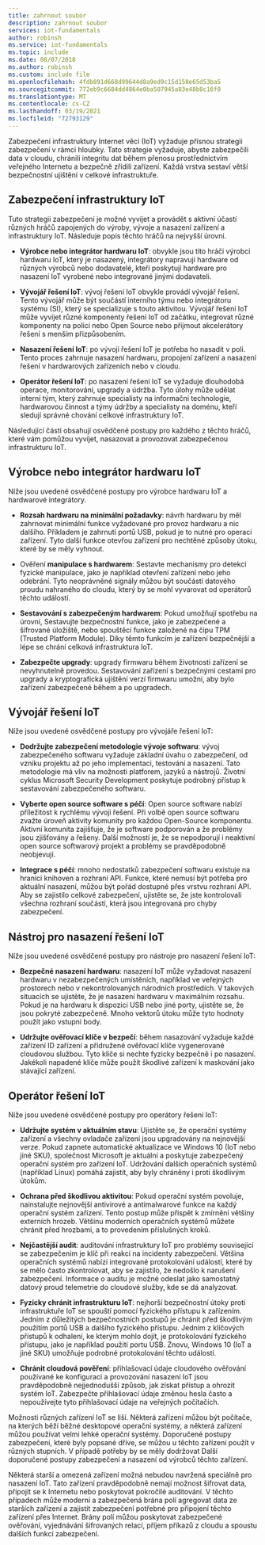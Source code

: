 ```yaml
---
title: zahrnout soubor
description: zahrnout soubor
services: iot-fundamentals
author: robinsh
ms.service: iot-fundamentals
ms.topic: include
ms.date: 08/07/2018
ms.author: robinsh
ms.custom: include file
ms.openlocfilehash: 4fdb891d668d99644d8a9ed9c15d158e65d53ba5
ms.sourcegitcommit: 772eb9c6684dd4864e0ba507945a83e48b8c16f0
ms.translationtype: MT
ms.contentlocale: cs-CZ
ms.lasthandoff: 03/19/2021
ms.locfileid: "72793129"
---
```

Zabezpečení infrastruktury Internet věcí (IoT) vyžaduje přísnou strategii zabezpečení v rámci hloubky. Tato strategie vyžaduje, abyste zabezpečili data v cloudu, chránili integritu dat během přenosu prostřednictvím veřejného Internetu a bezpečně zřídili zařízení. Každá vrstva sestaví větší bezpečnostní ujištění v celkové infrastruktuře.

## <a name="secure-an-iot-infrastructure"></a>Zabezpečení infrastruktury IoT

Tuto strategii zabezpečení je možné vyvíjet a provádět s aktivní účastí různých hráčů zapojených do výroby, vývoje a nasazení zařízení a infrastruktury IoT. Následuje popis těchto hráčů na nejvyšší úrovni.

* **Výrobce nebo integrátor hardwaru IoT**: obvykle jsou tito hráči výrobci hardwaru IoT, který je nasazený, integrátory napravují hardware od různých výrobců nebo dodavatelé, kteří poskytují hardware pro nasazení IoT vyrobené nebo integrované jinými dodavateli.

* **Vývojář řešení IoT**: vývoj řešení IoT obvykle provádí vývojář řešení. Tento vývojář může být součástí interního týmu nebo integrátoru systému (SI), který se specializuje s touto aktivitou. Vývojář řešení IoT může vyvíjet různé komponenty řešení IoT od začátku, integrovat různé komponenty na polici nebo Open Source nebo přijmout akcelerátory řešení s menším přizpůsobením.

* **Nasazení řešení IoT**: po vývoji řešení IoT je potřeba ho nasadit v poli. Tento proces zahrnuje nasazení hardwaru, propojení zařízení a nasazení řešení v hardwarových zařízeních nebo v cloudu.

* **Operátor řešení IoT**: po nasazení řešení IoT se vyžaduje dlouhodobá operace, monitorování, upgrady a údržba. Tyto úlohy může udělat interní tým, který zahrnuje specialisty na informační technologie, hardwarovou činnost a týmy údržby a specialisty na doménu, kteří sledují správné chování celkové infrastruktury IoT.

Následující části obsahují osvědčené postupy pro každého z těchto hráčů, které vám pomůžou vyvíjet, nasazovat a provozovat zabezpečenou infrastrukturu IoT.

## <a name="iot-hardware-manufacturerintegrator"></a>Výrobce nebo integrátor hardwaru IoT

Níže jsou uvedené osvědčené postupy pro výrobce hardwaru IoT a hardwarové integrátory.

* **Rozsah hardwaru na minimální požadavky**: návrh hardwaru by měl zahrnovat minimální funkce vyžadované pro provoz hardwaru a nic dalšího. Příkladem je zahrnutí portů USB, pokud je to nutné pro operaci zařízení. Tyto další funkce otevřou zařízení pro nechtěné způsoby útoku, které by se měly vyhnout.

* Ověření **manipulace s hardwarem**: Sestavte mechanismy pro detekci fyzické manipulace, jako je například otevření zařízení nebo jeho odebrání. Tyto neoprávněné signály můžou být součástí datového proudu nahraného do cloudu, který by se mohl vyvarovat od operátorů těchto událostí.

* **Sestavování s zabezpečeným hardwarem**: Pokud umožňují spotřebu na úrovni, Sestavujte bezpečnostní funkce, jako je zabezpečené a šifrované úložiště, nebo spouštěcí funkce založené na čipu TPM (Trusted Platform Module). Díky těmto funkcím je zařízení bezpečnější a lépe se chrání celková infrastruktura IoT.

* **Zabezpečte upgrady**: upgrady firmwaru během životnosti zařízení se nevyhnutelně provedou. Sestavování zařízení s bezpečnými cestami pro upgrady a kryptografická ujištění verzí firmwaru umožní, aby bylo zařízení zabezpečené během a po upgradech.

## <a name="iot-solution-developer"></a>Vývojář řešení IoT

Níže jsou uvedené osvědčené postupy pro vývojáře řešení IoT:

* **Dodržujte zabezpečení metodologie vývoje softwaru**: vývoj zabezpečeného softwaru vyžaduje základní úvahu o zabezpečení, od vzniku projektu až po jeho implementaci, testování a nasazení. Tato metodologie má vliv na možnosti platforem, jazyků a nástrojů. Životní cyklus Microsoft Security Development poskytuje podrobný přístup k sestavování zabezpečeného softwaru.

* **Vyberte open source software s péčí**: Open source software nabízí příležitost k rychlému vývoji řešení. Při volbě open source softwaru zvažte úroveň aktivity komunity pro každou Open-Source komponentu. Aktivní komunita zajišťuje, že je software podporován a že problémy jsou zjišťovány a řešeny. Další možností je, že se nepodporují i neaktivní open source softwarový projekt a problémy se pravděpodobně neobjevují.

* **Integrace s péčí**: mnoho nedostatků zabezpečení softwaru existuje na hranici knihoven a rozhraní API. Funkce, které nemusí být potřeba pro aktuální nasazení, můžou být pořád dostupné přes vrstvu rozhraní API. Aby se zajistilo celkové zabezpečení, ujistěte se, že jste kontrolovali všechna rozhraní součástí, která jsou integrovaná pro chyby zabezpečení.

## <a name="iot-solution-deployer"></a>Nástroj pro nasazení řešení IoT

Níže jsou uvedené osvědčené postupy pro nástroje pro nasazení řešení IoT:

* **Bezpečné nasazení hardwaru**: nasazení IoT může vyžadovat nasazení hardwaru v nezabezpečených umístěních, například ve veřejných prostorech nebo v nekontrolovaných národních prostředích. V takových situacích se ujistěte, že je nasazení hardwaru v maximálním rozsahu. Pokud je na hardwaru k dispozici USB nebo jiné porty, ujistěte se, že jsou pokryté zabezpečeně. Mnoho vektorů útoku může tyto hodnoty použít jako vstupní body.

* **Udržujte ověřovací klíče v bezpečí**: během nasazování vyžaduje každé zařízení ID zařízení a přidružené ověřovací klíče vygenerované cloudovou službou. Tyto klíče si nechte fyzicky bezpečně i po nasazení. Jakékoli napadené klíče může použít škodlivé zařízení k maskování jako stávající zařízení.

## <a name="iot-solution-operator"></a>Operátor řešení IoT

Níže jsou uvedené osvědčené postupy pro operátory řešení IoT:

* **Udržujte systém v aktuálním stavu**: Ujistěte se, že operační systémy zařízení a všechny ovladače zařízení jsou upgradovány na nejnovější verze. Pokud zapnete automatické aktualizace ve Windows 10 (IoT nebo jiné SKU), společnost Microsoft je aktuální a poskytuje zabezpečený operační systém pro zařízení IoT. Udržování dalších operačních systémů (například Linux) pomáhá zajistit, aby byly chráněny i proti škodlivým útokům.

* **Ochrana před škodlivou aktivitou**: Pokud operační systém povoluje, nainstalujte nejnovější antivirové a antimalwarové funkce na každý operační systém zařízení. Tento postup může přispět k zmírnění většiny externích hrozeb. Většinu moderních operačních systémů můžete chránit před hrozbami, a to provedením příslušných kroků.

* **Nejčastější audit**: auditování infrastruktury IoT pro problémy související se zabezpečením je klíč při reakci na incidenty zabezpečení. Většina operačních systémů nabízí integrované protokolování událostí, které by se mělo často zkontrolovat, aby se zajistilo, že nedošlo k narušení zabezpečení. Informace o auditu je možné odeslat jako samostatný datový proud telemetrie do cloudové služby, kde se dá analyzovat.

* **Fyzicky chránit infrastrukturu IoT**: nejhorší bezpečnostní útoky proti infrastruktuře IoT se spouští pomocí fyzického přístupu k zařízením. Jedním z důležitých bezpečnostních postupů je chránit před škodlivým použitím portů USB a dalšího fyzického přístupu. Jedním z klíčových přístupů k odhalení, ke kterým mohlo dojít, je protokolování fyzického přístupu, jako je například použití portu USB. Znovu, Windows 10 (IoT a jiné SKU) umožňuje podrobné protokolování těchto událostí.

* **Chránit cloudová pověření**: přihlašovací údaje cloudového ověřování používané ke konfiguraci a provozování nasazení IoT jsou pravděpodobně nejjednodušší způsob, jak získat přístup a ohrozit systém IoT. Zabezpečte přihlašovací údaje změnou hesla často a nepoužívejte tyto přihlašovací údaje na veřejných počítačích.

Možnosti různých zařízení IoT se liší. Některá zařízení můžou být počítače, na kterých běží běžné desktopové operační systémy, a některá zařízení můžou používat velmi lehké operační systémy. Doporučené postupy zabezpečení, které byly popsané dříve, se můžou u těchto zařízení použít v různých stupních. V případě potřeby by se měly dodržovat Další doporučené postupy zabezpečení a nasazení od výrobců těchto zařízení.

Některá starší a omezená zařízení možná nebudou navržená speciálně pro nasazení IoT. Tato zařízení pravděpodobně nemají možnost šifrovat data, připojit se k Internetu nebo poskytovat pokročilé auditování. V těchto případech může moderní a zabezpečená brána polí agregovat data ze starších zařízení a zajistit zabezpečení potřebné pro připojení těchto zařízení přes Internet. Brány polí můžou poskytovat zabezpečené ověřování, vyjednávání šifrovaných relací, příjem příkazů z cloudu a spoustu dalších funkcí zabezpečení.